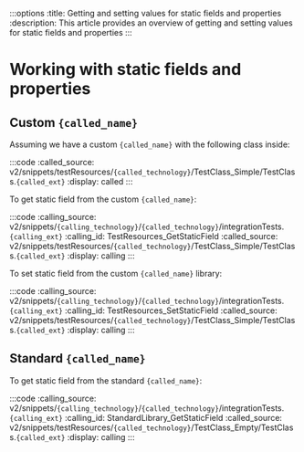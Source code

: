 :::options
:title: Getting and setting values for static fields and properties
:description: This article provides an overview of getting and setting values for static fields and properties
:::

# Working with static fields and properties

## Custom `{called_name}`

Assuming we have a custom `{called_name}` with the following class inside:

:::code 
:called_source: v2/snippets/testResources/`{called_technology}`/TestClass_Simple/TestClass.`{called_ext}`
:display: called
:::

To get static field from the custom `{called_name}`:

:::code 
:calling_source: v2/snippets/`{calling_technology}`/`{called_technology}`/integrationTests.`{calling_ext}`
:calling_id: TestResources_GetStaticField
:called_source: v2/snippets/testResources/`{called_technology}`/TestClass_Simple/TestClass.`{called_ext}`
:display: calling
:::

To set static field from the custom `{called_name}` library:

:::code 
:calling_source: v2/snippets/`{calling_technology}`/`{called_technology}`/integrationTests.`{calling_ext}`
:calling_id: TestResources_SetStaticField
:called_source: v2/snippets/testResources/`{called_technology}`/TestClass_Simple/TestClass.`{called_ext}`
:display: calling
:::


## Standard `{called_name}`

To get static field from the standard `{called_name}`:

:::code 
:calling_source: v2/snippets/`{calling_technology}`/`{called_technology}`/integrationTests.`{calling_ext}`
:calling_id: StandardLibrary_GetStaticField
:called_source: v2/snippets/testResources/`{called_technology}`/TestClass_Empty/TestClass.`{called_ext}`
:display: calling
:::
